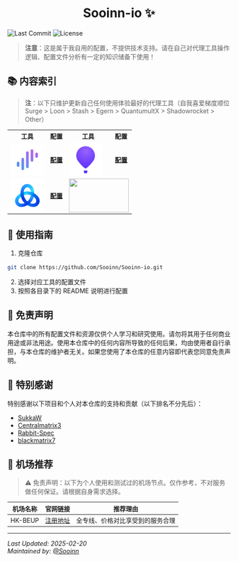 <h1 align="center">Sooinn-io ✨</h1>

![Last Commit](https://img.shields.io/github/last-commit/Sooinn/Sooinn-io)
![License](https://img.shields.io/github/license/Sooinn/Sooinn-io)

> **注意**：这是属于我自用的配置，不提供技术支持。请在自己对代理工具操作逻辑、配置文件分析有一定的知识储备下使用！

## 📚 内容索引

> **注**：以下只维护更新自己任何使用体验最好的代理工具（自我喜爱梯度顺位Surge > Loon > Stash > Egern > QuantumultX > Shadowrocket > Other）

<div align="center">
<table>
  <tr>
    <th align="center">工具</th>
    <th align="center">配置</th>
    <th align="center">工具</th>
    <th align="center">配置</th>
  </tr>
  <tr>
    <td><img src="https://raw.githubusercontent.com/Centralmatrix3/Scripts/master/Gallery/Special/Surge.png" alt="Surge" align="center" height="75.5" width="75.5"></td>
    <td align="center"><a href="https://github.com/Sooinn/Sooinn-io/blob/main/Surge/Surge.conf"><strong>配置<strong></a></td>
    <td><img src="https://raw.githubusercontent.com/Centralmatrix3/Scripts/master/Gallery/Special/Loon.png" alt="Loon" align="center" height="75.5" width="75.5"></td>
    <td align="center"><a href="https://github.com/Sooinn/Sooinn-io/blob/main/Loon/Loon.conf"><strong>配置<strong></a></td>
  </tr>
  <tr>
    <td><img src="https://raw.githubusercontent.com/Centralmatrix3/Scripts/master/Gallery/Special/Stash.png" alt="Stash" align="center" height="75.5" width="75.5"></td>
    <td align="center"><a href="https://github.com/Sooinn/Sooinn-io/blob/main/Stash/Stash.yaml"><strong>配置<strong></a></td>
    <td align="center" colspan="2"><img src="https://count.getloli.com/get/@Sooinn-io" align="center" height="75.5" width="135" data-canonical-src="https://count.getloli.com/get/@Sooinn-io" style="max-width: 100%;"></td>
  </tr>
</table>
</div>

## 🔧 使用指南

1. 克隆仓库
```bash
git clone https://github.com/Sooinn/Sooinn-io.git
```

2. 选择对应工具的配置文件
3. 按照各目录下的 README 说明进行配置

## 📜 免责声明

本仓库中的所有配置文件和资源仅供个人学习和研究使用。请勿将其用于任何商业用途或非法用途。使用本仓库中的任何内容所导致的任何后果，均由使用者自行承担，与本仓库的维护者无关。如果您使用了本仓库的任意内容即代表您同意免责声明。

## 💖 特别感谢

特别感谢以下项目和个人对本仓库的支持和贡献（以下排名不分先后）：

- [SukkaW](https://github.com/SukkaW)
- [Centralmatrix3](https://github.com/Centralmatrix3)
- [Rabbit-Spec](https://github.com/Rabbit-Spec)
- [blackmatrix7](https://github.com/blackmatrix7)

## 🚀 机场推荐

> ⚠️ 免责声明：以下为个人使用和测试过的机场节点。仅作参考，不对服务做任何保证。请根据自身需求选择。

| 机场名称 | 官网链接 | 推荐理由 |
|---------|---------|---------|
| HK-BEUP | [注册地址](https://st.stga.cn/register?code=arUPBIhc) | 全专线、价格对比享受到的服务合理 |

---
*Last Updated: 2025-02-20*  
*Maintained by: [@Sooinn](https://github.com/Sooinn)*
```` ▋
